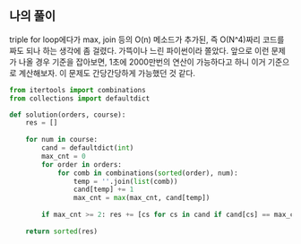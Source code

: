 ## 나의 풀이

triple for loop에다가 max, join 등의 O(n) 메소드가 추가된, 즉 O(N^4)짜리 코드를 짜도 되나 하는 생각에 좀 걸렸다. 가뜩이나 느린 파이썬이라 쫄았다. 
앞으로 이런 문제가 나올 경우 기준을 잡아보면, 1초에 2000만번의 연산이 가능하다고 하니 이거 기준으로 계산해보자. 이 문제도 간당간당하게 가능했던 것 같다.

```python
from itertools import combinations
from collections import defaultdict

def solution(orders, course):
    res = []
    
    for num in course:
        cand = defaultdict(int)
        max_cnt = 0
        for order in orders:
            for comb in combinations(sorted(order), num):
                temp = ''.join(list(comb))
                cand[temp] += 1
                max_cnt = max(max_cnt, cand[temp])
        
        if max_cnt >= 2: res += [cs for cs in cand if cand[cs] == max_cnt]
    
    return sorted(res)
```
